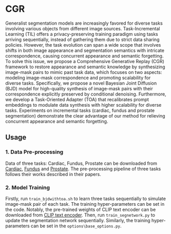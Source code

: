 # CGR
Generalist segmentation models are increasingly favored for diverse tasks involving various objects from different image sources.
Task-Incremental Learning (TIL) offers a privacy-preserving training paradigm using tasks arriving sequentially, instead of gathering them due to strict data sharing policies.
However, the task evolution can span a wide scope that involves shifts in both image appearance and segmentation semantics with intricate correspondence, causing concurrent appearance and semantic forgetting.
To solve this issue, we propose a Comprehensive Generative Replay (CGR) framework to restore appearance and semantic knowledge by synthesizing image-mask pairs to mimic past task data, which focuses on two aspects: modeling image-mask correspondence and promoting scalability for diverse tasks.
Specifically, we propose a novel Bayesian Joint Diffusion (BJD) model for high-quality synthesis of image-mask pairs with their correspondence explicitly preserved by conditional denoising.
Furthermore, we develop a Task-Oriented Adapter (TOA) that recalibrates prompt embeddings to modulate data synthesis with higher scalability for diverse tasks.
Experiments on incremental tasks (cardiac, fundus and prostate segmentation) demonstrate the clear advantage of our method for relieving concurrent appearance and semantic forgetting.

## Usage

### 1. Data Pre-processing
Data of three tasks: Cardiac, Fundus, Prostate can be downloaded from [Cardiac](https://www.ub.edu/mnms/), [Fundus](https://ieeexplore.ieee.org/document/9163289) and [Prostate](https://ieeexplore.ieee.org/document/9000851). The pre-processing pipeline of three tasks follows their works described in their papers.

### 2. Model Training
Firstly, run `train_bjdwithtoa.sh` to learn three tasks sequentially to simulate image-mask pair of each task. The training hyper-parameters can be set in the code. Notably, the pre-trained weights of CLIP text encoder can be downloaded from [CLIP text encoder](https://huggingface.co/stabilityai/stable-diffusion-2). Then, run `train_segnetwork.py` to update the segmentation network sequentially. Similarly, the training hyper-parameters can be set in the `options\base_options.py`. 

